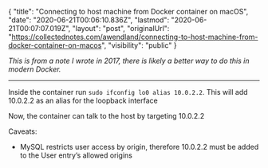{
  "title": "Connecting to host machine from Docker container on macOS",
  "date": "2020-06-21T00:06:10.836Z",
  "lastmod": "2020-06-21T00:07:07.019Z",
  "layout": "post",
  "originalUrl": "https://collectednotes.com/awendland/connecting-to-host-machine-from-docker-container-on-macos",
  "visibility": "public"
}

*This is from a note I wrote in 2017, there is likely a better way to do this in modern Docker.*

---

Inside the container run `sudo ifconfig lo0 alias 10.0.2.2`. This will add 10.0.2.2 as an alias for the loopback interface

Now, the container can talk to the host by targeting 10.0.2.2

Caveats:

* MySQL restricts user access by origin, therefore 10.0.2.2 must be added to the User entry’s allowed origins

